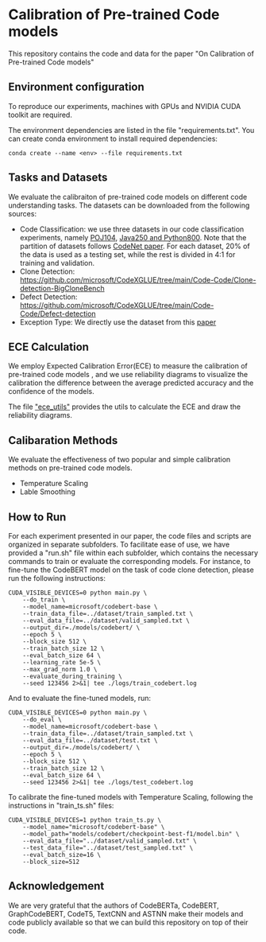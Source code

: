 # Calibration of Pre-trained Code models
This repository contains the code and data for the paper "On Calibration of Pre-trained Code models"


## Environment configuration
To reproduce our experiments, machines with GPUs and NVIDIA CUDA toolkit are required.

The environment dependencies are listed in the file "requirements.txt". You can create conda environment to install required dependencies:

```
conda create --name <env> --file requirements.txt
```

## Tasks and Datasets
We evaluate the calibraiton of pre-trained code models on different code understanding tasks. The datasets can be downloaded from the following sources:
* Code Classification: we use three datasets in our code classification experiments, namely [POJ104](https://github.com/microsoft/CodeXGLUE/tree/main/Code-Code/Clone-detection-POJ-104), [Java250 and Python800](https://github.com/IBM/Project_CodeNet). Note that the partition of datasets follows [CodeNet paper](https://arxiv.org/abs/2105.12655). For each dataset, 20\% of the data is used as a testing set, while the rest is divided in 4:1 for training and validation.
* Clone Detection: https://github.com/microsoft/CodeXGLUE/tree/main/Code-Code/Clone-detection-BigCloneBench
* Defect Detection: https://github.com/microsoft/CodeXGLUE/tree/main/Code-Code/Defect-detection
* Exception Type: We directly use the dataset from this [paper](https://arxiv.org/abs/2302.04026)


## ECE Calculation
We employ Expected Calibration Error(ECE) to measure the calibration of pre-trained code models , and we use reliability diagrams to visualize the calibration the difference between the average predicted accuracy and the
confidence of the models.

The file ["ece_utils"](./ece_utils.py) provides the utils to calculate the ECE and draw the reliability diagrams.


## Calibaration Methods

We evaluate the effectiveness of two popular and simple calibration methods on pre-trained code models.

* Temperature Scaling
* Lable Smoothing

## How to Run
For each experiment presented in our paper, the code files and scripts are organized in separate subfolders. To facilitate ease of use, we have provided a "run.sh" file within each subfolder, which contains the necessary commands to train or evaluate the corresponding models. For instance, to fine-tune the CodeBERT model on the task of code clone detection, please run the following instructions:
```
CUDA_VISIBLE_DEVICES=0 python main.py \
    --do_train \
    --model_name=microsoft/codebert-base \
    --train_data_file=../dataset/train_sampled.txt \
    --eval_data_file=../dataset/valid_sampled.txt \
    --output_dir=./models/codebert/ \
    --epoch 5 \
    --block_size 512 \
    --train_batch_size 12 \
    --eval_batch_size 64 \
    --learning_rate 5e-5 \
    --max_grad_norm 1.0 \
    --evaluate_during_training \
    --seed 123456 2>&1| tee ./logs/train_codebert.log
```

And to evaluate the fine-tuned models, run:
```
CUDA_VISIBLE_DEVICES=0 python main.py \
    --do_eval \
    --model_name=microsoft/codebert-base \
    --train_data_file=../dataset/train_sampled.txt \
    --eval_data_file=../dataset/test.txt \
    --output_dir=./models/codebert/ \
    --epoch 5 \
    --block_size 512 \
    --train_batch_size 12 \
    --eval_batch_size 64 \
    --seed 123456 2>&1| tee ./logs/test_codebert.log
```

To calibrate the fine-tuned models with Temperature Scaling, following the instructions in "train_ts.sh" files:
```
CUDA_VISIBLE_DEVICES=1 python train_ts.py \
    --model_name="microsoft/codebert-base" \
    --model_path="models/codebert/checkpoint-best-f1/model.bin" \
    --eval_data_file="../dataset/valid_sampled.txt" \
    --test_data_file="../dataset/test_sampled.txt" \
    --eval_batch_size=16 \
    --block_size=512
```




## Acknowledgement

We are very grateful that the authors of CodeBERTa, CodeBERT, GraphCodeBERT, CodeT5, TextCNN and ASTNN make their models and code publicly available so that we can build this repository on top of their code.
